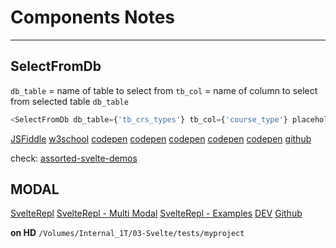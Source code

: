 # Components Notes

---

## SelectFromDb

`db_table` = name of table to select from
`tb_col` = name of column to select from selected table `db_table`

```js
<SelectFromDb db_table={'tb_crs_types'} tb_col={'course_type'} placeholder="fuzzy search" />
```
[JSFiddle](http://jsfiddle.net/BB3JK/47/)
[w3school](https://www.w3schools.com/howto/tryit.asp?filename=tryhow_custom_select)
[codepen](https://codepen.io/wallaceerick/pen/nJLPvN?editors=1010)
[codepen](https://codepen.io/ShortCode/pen/rNdObJK)
[codepen](https://codepen.io/cycosta/pen/WNrBymL)
[codepen](https://codepen.io/devparth/pen/VwwadeP)
[codepen](https://codepen.io/microfront/pen/pLaqbK)
[github](https://github.com/rob-balfre/svelte-select)


check:
[assorted-svelte-demos](https://geoffrich.net/posts/assorted-svelte-demos/)


## MODAL
[SvelteRepl](https://svelte.dev/repl/92ceb8ef855346a8811f3c279061d3f6?version=3.38.2)
[SvelteRepl - Multi Modal](https://svelte.dev/repl/514f1335749a4eae9d34ad74dc277f20?version=3.37.0)
[SvelteRepl - Examples](https://svelte.dev/examples/modal)
[DEV](https://dev.to/vibhanshu909/how-to-create-a-full-featured-modal-component-in-svelte-and-trap-focus-within-474i)
[Github](https://github.com/hnakamur/svelte-modal-example)

**on HD**
`/Volumes/Internal_1T/03-Svelte/tests/myproject`


